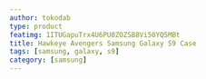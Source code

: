 ```yaml
---
author: tokodab
type: product
featimg: 1ITUGapuTrx4U6PU0ZOZSB8Vi50YQ5MBt
title: Hawkeye Avengers Samsung Galaxy S9 Case
tags: [samsung, galaxy, s9]
category: [samsung]
---
```

